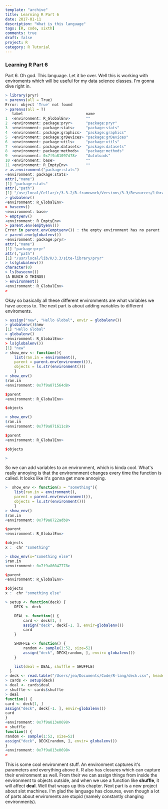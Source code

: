 ```yaml
---
template: "archive"
title: Learning R Part 6
date: 2017-01-11
description: "What is this language"
tags: [R, code, sixth]
comments: true
draft: false
project: R
category: R Tutorial
---
```


### Learning R Part 6




Part 6. Oh god. This language. Let it be over. Well this is working with enviroments which will be useful for my data science classes. I'm gonna dive right in.

~~~ R
> library(pryr)
> parenvs(all = True)
Error: object 'True' not found
> parenvs(all = T)
   label                            name               
1  <environment: R_GlobalEnv>       ""                 
2  <environment: package:pryr>      "package:pryr"     
3  <environment: package:stats>     "package:stats"    
4  <environment: package:graphics>  "package:graphics" 
5  <environment: package:grDevices> "package:grDevices"
6  <environment: package:utils>     "package:utils"    
7  <environment: package:datasets>  "package:datasets" 
8  <environment: package:methods>   "package:methods"  
9  <environment: 0x7f9a81097d78>    "Autoloads"        
10 <environment: base>              ""                 
11 <environment: R_EmptyEnv>        ""                 
> as.environment("package:stats")
<environment: package:stats>
attr(,"name")
[1] "package:stats"
attr(,"path")
[1] "/usr/local/Cellar/r/3.3.2/R.framework/Versions/3.3/Resources/library/stats"
> globalenv()
<environment: R_GlobalEnv>
> baseenv()
<environment: base>
> emptyenv()
<environment: R_EmptyEnv>
> parent.env(emptyenv())
Error in parent.env(emptyenv()) : the empty environment has no parent
> parent.env(globalenv())
<environment: package:pryr>
attr(,"name")
[1] "package:pryr"
attr(,"path")
[1] "/usr/local/lib/R/3.3/site-library/pryr"
> ls(globalenv())
character(0)
> ls(baseenv())
(A BUNCH O THINGS)
> environment()
<environment: R_GlobalEnv>
> 
~~~

Okay so basically all these different environments are what variables we have access to. The next part is about adding variables to different enviroments.

~~~ R
> assign("new", "Hello Global", envir = globalenv())
> globalenv()$new
[1] "Hello Global"
> globalenv()
<environment: R_GlobalEnv>
> ls(globalenv())
[1] "new"
> show_env <- function(){
	list(ran.in = environment(),
	parent = parent.env(environment()),
	objects = ls.str(environment()))
	}
> show_env()
$ran.in
<environment: 0x7f9a871564d8>

$parent
<environment: R_GlobalEnv>

$objects

> show_env()
$ran.in
<environment: 0x7f9a871611c8>

$parent
<environment: R_GlobalEnv>

$objects

> 
~~~

So we can add variables to an environment, which is kinda cool. What's really annoying is that the enviromnment changes every time the function is called. It looks like it's gonna get more annoying.

~~~ R
>  show_env <- function(x = "something"){
  	list(ran.in = environment(),
  	parent = parent.env(environment()),
  	objects = ls.str(environment()))
  	}
> show_env()
$ran.in
<environment: 0x7f9a8722adb8>

$parent
<environment: R_GlobalEnv>

$objects
x :  chr "something"

> show_env(x="something else")
$ran.in
<environment: 0x7f9a86047778>

$parent
<environment: R_GlobalEnv>

$objects
x :  chr "something else"

> setup <- function(deck) {
  	DECK <- deck

  	DEAL <- function() {
  		card <- deck[1, ]
  		assign("deck", deck[-1. ], envir=globalenv())
  		card
  	}

  	SHUFFLE <- function() {
  		random <- sample(1:52, size=52)
  		assign("deck", DECK[random, ], envir= globalenv())
  	}

  	list(deal = DEAL, shuffle = SHUFFLE)
  }
> deck <- read.table("/Users/jea/Documents/Code/R-lang/deck.csv", header=TRUE, sep = ",")
> cards <- setup(deck)
> deal <- cards$deal
> shuffle <- cards$shuffle
> deal
function() {
card <- deck[1, ]
assign("deck", deck[-1. ], envir=globalenv())
card
}
<environment: 0x7f9a813e0698>
> shuffle
function() {
random <- sample(1:52, size=52)
assign("deck", DECK[random, ], envir= globalenv())
}
<environment: 0x7f9a813e0698>
> 
~~~

This is some cool environment stuff. An environment captures it's parameters and everything above it. R also has closures which can capture their environment as well. From their we can assign things from inside the environment to objects outside, and when we use a function like **shuffle**, it will affect **deal**. Well that wraps up this chapter. Next part is a new project about slot machines. I'm glad the language has closures, even though a lot of parts about enviroments are stupid (namely constantly changing environments).










